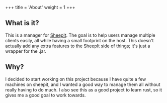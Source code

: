 +++
title = 'About'
weight = 1
+++
## What is it?
This is a manager for [SheepIt](https://sheepit-renderfarm.com). The goal is to help users manage multiple clients easily, all while having a small footprint on the host. This doesn't actually add any extra features to the SheepIt side of things; it's just a wrapper for the .jar.

## Why?
I decided to start working on this project because I have quite a few machines on sheepit, and I wanted a good way to manage them all without really having to do much. I also see this as a good project to learn rust, so it gives me a good goal to work towards.

